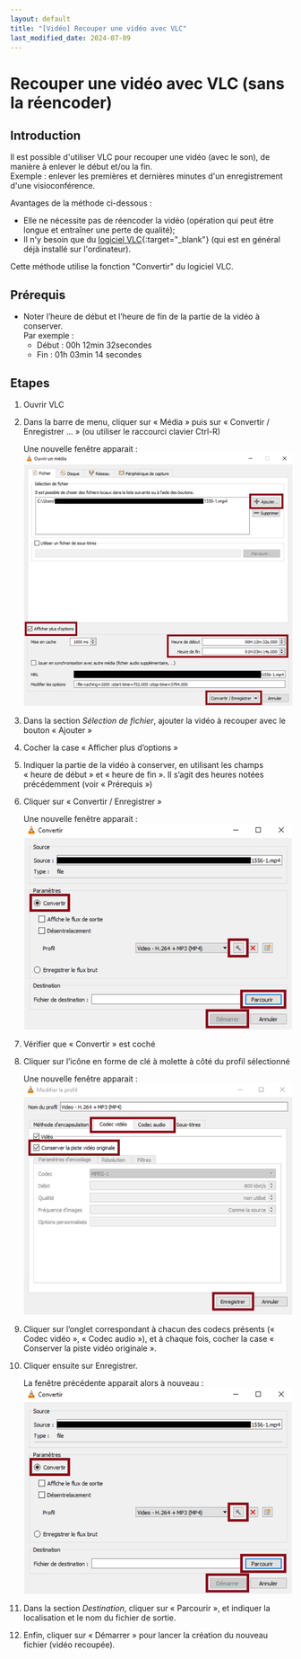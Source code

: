 ```yaml
---
layout: default
title: "[Vidéo] Recouper une vidéo avec VLC"
last_modified_date: 2024-07-09
---
```

# Recouper une vidéo avec VLC (sans la réencoder)
## Introduction

Il est possible d'utiliser VLC pour recouper une vidéo (avec le son), de manière à enlever le début et/ou la fin.  
Exemple : enlever les premières et dernières minutes d'un enregistrement d'une visioconférence.  

Avantages de la méthode ci-dessous :
- Elle ne nécessite pas de réencoder la vidéo (opération qui peut être longue et entraîner une perte de qualité);
- Il n'y besoin que du [logiciel VLC](https://www.videolan.org/vlc/index.fr.html){:target="_blank"} (qui est en général déjà installé sur l'ordinateur).  

Cette méthode utilise la fonction "Convertir" du logiciel VLC.

## Prérequis
- Noter l’heure de début et l’heure de fin de la partie de la vidéo à conserver.  
  Par exemple :
	- Début : 00h 12min 32secondes
	- Fin : 01h 03min 14 secondes

## Etapes
1. Ouvrir VLC
2. Dans la barre de menu, cliquer sur « Média » puis sur « Convertir / Enregistrer … »
    (ou utiliser le raccourci clavier Ctrl-R)
    
    Une nouvelle fenêtre apparait :
    ![](IMG_VLC-recouper-video-1.png)
    
3. Dans la section *Sélection de fichier*, ajouter la vidéo à recouper avec le bouton « Ajouter »  
4. Cocher la case « Afficher plus d’options »  
5. Indiquer la partie de la vidéo à conserver, en utilisant les champs « heure de début » et « heure de fin ». Il s’agit des heures notées précédemment (voir « Prérequis »)
6. Cliquer sur « Convertir / Enregistrer »
    
    Une nouvelle fenêtre apparait :
    ![](IMG_VLC-recouper-video-2.png)
    
7. Vérifier que « Convertir » est coché
8. Cliquer sur l’icône en forme de clé à molette à côté du profil sélectionné
    
    Une nouvelle fenêtre apparait :
    ![](IMG_VLC-recouper-video-3.png)
    
9. Cliquer sur l’onglet correspondant à chacun des codecs présents (« Codec vidéo », « Codec audio »), et à chaque fois, cocher la case « Conserver la piste vidéo originale ».
10. Cliquer ensuite sur Enregistrer.
    
    La fenêtre précédente apparait alors à nouveau :
    ![](IMG_VLC-recouper-video-2.png)
11. Dans la section *Destination*, cliquer sur « Parcourir », et indiquer la localisation et le nom du fichier de sortie.  
12. Enfin, cliquer sur « Démarrer » pour lancer la création du nouveau fichier (vidéo recoupée).  
